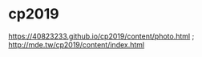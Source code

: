 # cp2019
https://40823233.github.io/cp2019/content/photo.html ;
http://mde.tw/cp2019/content/index.html
